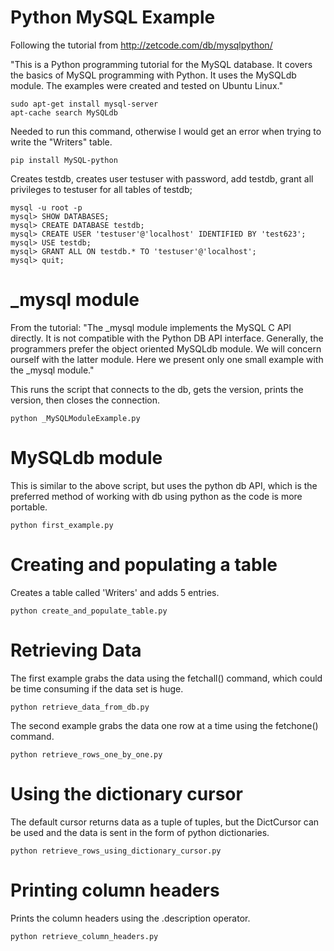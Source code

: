 Python MySQL Example
======================

Following the tutorial from 
http://zetcode.com/db/mysqlpython/

"This is a Python programming tutorial for the MySQL database. It covers the basics of MySQL programming with Python. It uses the MySQLdb module. The examples were created and tested on Ubuntu Linux."

```
sudo apt-get install mysql-server
apt-cache search MySQLdb
```


Needed to run this command, otherwise I would get an error when trying to write the "Writers" table.
```
pip install MySQL-python
```

Creates testdb, creates user testuser with password, add testdb, grant all privileges to testuser for all tables of testdb;

``` 
mysql -u root -p
mysql> SHOW DATABASES;
mysql> CREATE DATABASE testdb;
mysql> CREATE USER 'testuser'@'localhost' IDENTIFIED BY 'test623';
mysql> USE testdb;
mysql> GRANT ALL ON testdb.* TO 'testuser'@'localhost';
mysql> quit;
```

_mysql module
=============
From the tutorial:
"The _mysql module implements the MySQL C API directly. It is not compatible with the Python DB API interface. Generally, the programmers prefer the object oriented MySQLdb module. We will concern ourself with the latter module. Here we present only one small example with the _mysql module."

This runs the script that connects to the db, gets the version, prints the version, then closes the connection.

``` 
python _MySQLModuleExample.py 
```

MySQLdb module
==============
This is similar to the above script, but uses the python db API, which is the preferred method of working with db using python as the code is more portable.
``` 
python first_example.py 
```


Creating and populating a table
===============================
Creates a table called 'Writers' and adds 5 entries.
``` 
python create_and_populate_table.py 
```

Retrieving Data
===============
The first example grabs the data using the fetchall() command, which could be time consuming if the data set is huge.
```
python retrieve_data_from_db.py
```

The second example grabs the data one row at a time using the fetchone() command.
```
python retrieve_rows_one_by_one.py
```

Using the dictionary cursor
===========================
The default cursor returns data as a tuple of tuples, but the DictCursor can be used and the data is sent in the form of python dictionaries.

```
python retrieve_rows_using_dictionary_cursor.py
```

Printing column headers
=======================

Prints the column headers using the .description operator.
```
python retrieve_column_headers.py
```

